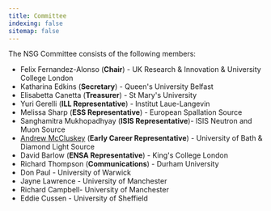```yaml
---
title: Committee
indexing: false
sitemap: false
---
```


The NSG Committee consists of the following members:
- Felix Fernandez-Alonso (**Chair**) - UK Research & Innovation & University College London
- Katharina Edkins (**Secretary**) - Queen's University Belfast
- Elisabetta Canetta (**Treasurer**) - St Mary's University
- Yuri Gerelli (**ILL Representative**) - Institut Laue-Langevin
- Melissa Sharp (**ESS Representative**) - European Spallation Source
- Sanghamitra Mukhopadhyay (**ISIS Representative**)- ISIS Neutron and Muon Source
- [Andrew McCluskey](https://armccluskey.com) (**Early Career Representative**) - University of Bath & Diamond Light Source
- David Barlow (**ENSA Representative**) - King's College London
- Richard Thompson (**Communications**) - Durham University
- Don Paul - University of Warwick
- Jayne Lawrence - University of Manchester
- Richard Campbell- University of Manchester
- Eddie Cussen - University of Sheffield


